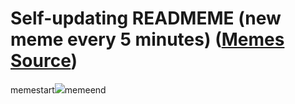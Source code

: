 # Self-updating READMEME (new meme every 5 minutes) ([Memes Source](https://bramses.notion.site/a49c1e962b7646879176ac3b327b6533?v=4d1eda54b170483cb03a40f257231764))

memestart![](https://www.notion.so/image/https%3A%2F%2Fs3-us-west-2.amazonaws.com%2Fsecure.notion-static.com%2F3def1ad2-bae3-4b0d-8994-1c4084ad9c9f%2FC48655BD-175A-4827-B2AD-307E842FE0EA.jpeg?table=block&id=31d9a5aa-0eea-405b-95b2-aa3a51cfbc5d&cache=v2)memeend
